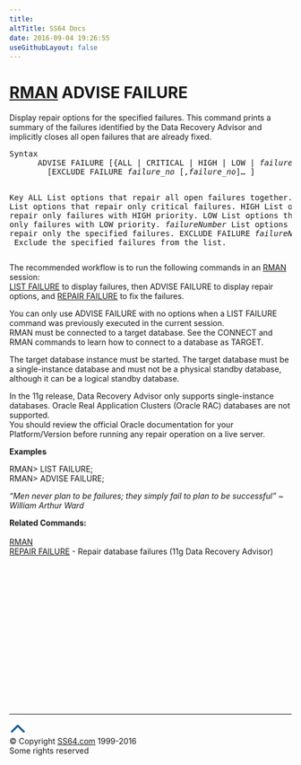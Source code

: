 ```yaml
---
title:
altTitle: SS64 Docs
date: 2016-09-04 19:26:55
useGithubLayout: false
---
```

<!-- #BeginLibraryItem "/Library/head_ora.lbi" --><!-- #EndLibraryItem --><h1><a href="rman.html">RMAN</a> ADVISE FAILURE</h1> 
<p>Display repair options for the specified failures. This command prints a summary of the failures identified by the Data Recovery Advisor and implicitly closes all open failures that are already fixed.</p>
<pre>Syntax
      ADVISE FAILURE [{ALL | CRITICAL | HIGH | LOW | <i>failure_no</i> [,<i>failure_no</i>]…}]
        [EXCLUDE FAILURE <i>failure_no</i> [,<i>failure_no</i>]… ]

Key
   ALL           List options that repair all open failures together.
   CRITICAL      List options that repair only critical failures.
   HIGH          List options that repair only failures with HIGH priority.
   LOW           List options that repair only failures with LOW priority.
   <i>failureNumber</i> List options that repair only the specified failures.
   EXCLUDE FAILURE <i>failureNumber </i>
                 Exclude the specified failures from the list.</pre>
<p>The recommended workflow is to run the following commands in an <a href="rman.html">RMAN</a> session: <a href="rman_list.html"><br>
LIST FAILURE</a> to display failures, then ADVISE FAILURE to display repair options, and <a href="rman_repair.html">REPAIR FAILURE</a> to fix the failures.</p>
<p>You can only use ADVISE FAILURE with no options when a LIST FAILURE command was previously executed in the current session.<br>
RMAN must be connected to a target database. See the CONNECT and RMAN commands to learn how to connect to a database as TARGET.</p>
<p>The target database instance must be started. The target database must be a single-instance database and must not be a physical standby database, although it can be a logical standby database.</p>
<p>In the 11g release, Data Recovery Advisor only supports single-instance databases. Oracle Real Application Clusters (Oracle RAC) databases are not supported.<br>
You should review the official Oracle documentation for your Platform/Version before running any repair operation on a live server.</p>
<p><b>Examples</b></p>
<p class="code">RMAN&gt; LIST FAILURE;<br>
RMAN&gt; ADVISE FAILURE;</p>
<p class="quote"><i>“Men never plan to be failures; they simply fail to plan to be successful” ~ William Arthur Ward</i></p>
<p><b>Related Commands:<br>
<br>
</b> <a href="rman.html">RMAN</a><br>
<a href="rman_repair.html">REPAIR FAILURE</a> - Repair database failures (11g Data Recovery Advisor)</p><!-- #BeginLibraryItem "/Library/foot_ora.lbi" --><p>
<!-- oracle-footer -->
<ins class="adsbygoogle" style="display:inline-block;width:300px;height:250px" data-ad-client="ca-pub-6140977852749469" data-ad-slot="4275490898"></ins>
<script>
(adsbygoogle = window.adsbygoogle || []).push({});
</script></p>
<hr>
<div id="bl" class="footer"><a href="rman_advise.html#"><img src="../images/top.png" width="30" height="22" alt="Back to the Top"></a></div>
<div id="br" class="footer, tagline">© Copyright <a href="http://ss64.com/">SS64.com</a> 1999-2016<br>
Some rights reserved</div><!-- #EndLibraryItem -->


